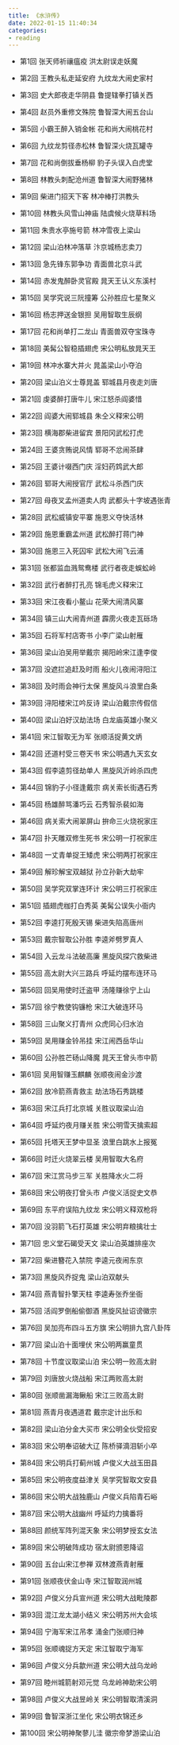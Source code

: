 ```yaml
---
title: 《水浒传》
date: 2022-01-15 11:40:34
categories: 
- reading
---
```




- 第1回
张天师祈禳瘟疫
洪太尉误走妖魔

- 第2回
王教头私走延安府
九纹龙大闹史家村

- 第3回
史大郎夜走华阴县
鲁提辖拳打镇关西

- 第4回
赵员外重修文殊院
鲁智深大闹五台山

- 第5回
小霸王醉入销金帐
花和尚大闹桃花村

- 第6回
九纹龙剪径赤松林
鲁智深火烧瓦罐寺

- 第7回
花和尚倒拔垂杨柳
豹子头误入白虎堂

- 第8回
林教头刺配沧州道
鲁智深大闹野猪林

- 第9回
柴进门招天下客
林冲棒打洪教头

- 第10回
林教头风雪山神庙
陆虞候火烧草料场

- 第11回
朱贵水亭施号箭
林冲雪夜上梁山

- 第12回
梁山泊林冲落草
汴京城杨志卖刀

- 第13回
急先锋东郭争功
青面兽北京斗武

- 第14回
赤发鬼醉卧灵官殿
晁天王认义东溪村

- 第15回
吴学究说三阮撞筹
公孙胜应七星聚义

- 第16回
杨志押送金银担
吴用智取生辰纲

- 第17回
花和尚单打二龙山
青面兽双夺宝珠寺

- 第18回
美髯公智稳插翅虎
宋公明私放晁天王

- 第19回
林冲水寨大并火
晁盖梁山小夺泊

- 第20回
梁山泊义士尊晁盖
郓城县月夜走刘唐

- 第21回
虔婆醉打唐牛儿
宋江怒杀阎婆惜

- 第22回
阎婆大闹郓城县
朱仝义释宋公明

- 第23回
横海郡柴进留宾
景阳冈武松打虎

- 第24回
王婆贪贿说风情
郓哥不忿闹茶肆

- 第25回
王婆计啜西门庆
淫妇药鸩武大郎

- 第26回
郓哥大闹授官厅
武松斗杀西门庆

- 第27回
母夜叉孟州道卖人肉
武都头十字坡遇张青

- 第28回
武松威镇安平寨
施恩义夺快活林

- 第29回
施恩重霸孟州道
武松醉打蒋门神

- 第30回
施恩三入死囚牢
武松大闹飞云浦

- 第31回
张都监血溅鸳鸯楼
武行者夜走蜈蚣岭

- 第32回
武行者醉打孔亮
锦毛虎义释宋江

- 第33回
宋江夜看小鳌山
花荣大闹清风寨

- 第34回
镇三山大闹青州道
霹雳火夜走瓦砾场

- 第35回
石将军村店寄书
小李广梁山射雁

- 第36回
梁山泊吴用举戴宗
揭阳岭宋江逢李俊

- 第37回
没遮拦追赶及时雨
船火儿夜闹浔阳江

- 第38回
及时雨会神行太保
黑旋风斗浪里白条

- 第39回
浔阳楼宋江吟反诗
梁山泊戴宗传假信

- 第40回
梁山泊好汉劫法场
白龙庙英雄小聚义

- 第41回
宋江智取无为军
张顺活捉黄文炳

- 第42回
还道村受三卷天书
宋公明遇九天玄女

- 第43回
假李逵剪径劫单人
黑旋风沂岭杀四虎

- 第44回
锦豹子小径逢戴宗
病关索长街遇石秀

- 第45回
杨雄醉骂潘巧云
石秀智杀裴如海

- 第46回
病关索大闹翠屏山
拚命三火烧祝家庄

- 第47回
扑天雕双修生死书
宋公明一打祝家庄

- 第48回
一丈青单捉王矮虎
宋公明两打祝家庄

- 第49回
解珍解宝双越狱
孙立孙新大劫牢

- 第50回
吴学究双掌连环计
宋公明三打祝家庄

- 第51回
插翅虎枷打白秀英
美髯公误失小衙内

- 第52回
李逵打死殷天锡
柴进失陷高唐州

- 第53回
戴宗智取公孙胜
李逵斧劈罗真人

- 第54回
入云龙斗法破高廉
黑旋风探穴救柴进

- 第55回
高太尉大兴三路兵
呼延灼摆布连环马

- 第56回
回吴用使时迁盗甲
汤隆赚徐宁上山

- 第57回
徐宁教使钩镰枪
宋江大破连环马

- 第58回
三山聚义打青州
众虎同心归水泊

- 第59回
吴用赚金铃吊挂
宋江闹西岳华山

- 第60回
公孙胜芒砀山降魔
晁天王曾头市中箭

- 第61回
吴用智赚玉麒麟
张顺夜闹金沙渡

- 第62回
放冷箭燕青救主
劫法场石秀跳楼

- 第63回
宋江兵打北京城
关胜议取梁山泊

- 第64回
呼延灼夜月赚关胜
宋公明雪天擒索超

- 第65回
托塔天王梦中显圣
浪里白跳水上报冤

- 第66回
时迁火烧翠云楼
吴用智取大名府

- 第67回
宋江赏马步三军
关胜降水火二将

- 第68回
宋公明夜打曾头市
卢俊义活捉史文恭

- 第69回
东平府误陷九纹龙
宋公明义释双枪将

- 第70回
没羽箭飞石打英雄
宋公明弃粮擒壮士

- 第71回
忠义堂石碣受天文
梁山泊英雄排座次

- 第72回
柴进簪花入禁院
李逵元夜闹东京

- 第73回
黑旋风乔捉鬼
梁山泊双献头

- 第74回
燕青智扑擎天柱
李逵寿张乔坐衙

- 第75回
活阎罗倒船偷御酒
黑旋风扯诏谤徽宗

- 第76回
吴加亮布四斗五方旗
宋公明排九宫八卦阵

- 第77回
梁山泊十面埋伏
宋公明两赢童贯

- 第78回
十节度议取梁山泊
宋公明一败高太尉

- 第79回
刘唐放火烧战船
宋江两败高太尉

- 第80回
张顺凿漏海鳅船
宋江三败高太尉

- 第81回
燕青月夜遇道君
戴宗定计出乐和

- 第82回
梁山泊分金大买市
宋公明全伙受招安

- 第83回
宋公明奉诏破大辽
陈桥驿滴泪斩小卒

- 第84回
宋公明兵打蓟州城
卢俊义大战玉田县

- 第85回
宋公明夜度益津关
吴学究智取文安县

- 第86回
宋公明大战独鹿山
卢俊义兵陷青石峪

- 第87回
宋公明大战幽州
呼延灼力擒番将

- 第88回
颜统军阵列混天象
宋公明梦授玄女法

- 第89回
宋公明破阵成功
宿太尉颁恩降诏

- 第90回
五台山宋江参禅
双林渡燕青射雁

- 第91回
张顺夜伏金山寺
宋江智取润州城

- 第92回
卢俊义分兵宣州道
宋公明大战毗陵郡

- 第93回
混江龙太湖小结义
宋公明苏州大会垓

- 第94回
宁海军宋江吊孝
涌金门张顺归神

- 第95回
张顺魂捉方天定
宋江智取宁海军

- 第96回
卢俊义分兵歙州道
宋公明大战乌龙岭

- 第97回
睦州城箭射邓元觉
乌龙岭神助宋公明

- 第98回
卢俊义大战昱岭关
宋公明智取清溪洞

- 第99回
鲁智深浙江坐化
宋公明衣锦还乡

- 第100回
宋公明神聚蓼儿洼
徽宗帝梦游梁山泊